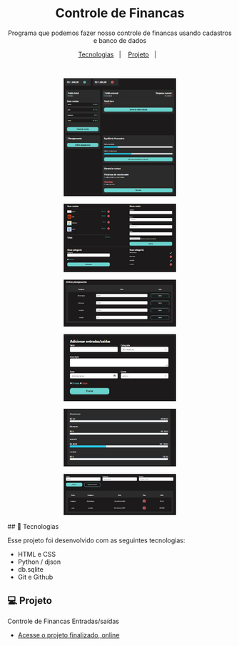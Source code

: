 <h1 align="center"> Controle de Financas </h1>

<p align="center">
Programa que podemos fazer nosso controle de financas usando cadastros e banco de dados <br/>

</p>

<p align="center">
  <a href="#-tecnologias">Tecnologias</a>&nbsp;&nbsp;&nbsp;|&nbsp;&nbsp;&nbsp;
  <a href="#-projeto">Projeto</a>&nbsp;&nbsp;&nbsp;|&nbsp;&nbsp;&nbsp;
</p>

<br>

<p align="center">
  <img alt="Controle de Financas" src="home.JPG" width="50%">
</p>

<p align="center">
  <img alt="Controle de Financas" src="gerenciar.JPG" width="50%">
</p>
<p align="center">
  <img alt="Controle de Financas" src="definir_planejamento.JPG" width="50%">
</p>
<p align="center">
  <img alt="Controle de Financas" src="novo_valor.JPG" width="50%">
</p>
<p align="center">
  <img alt="Controle de Financas" src="ver_planejamento.JPG" width="50%">
</p>
<p align="center">
  <img alt="Controle de Financas" src="view_extrato.JPG" width="50%">
</p>
## 🚀 Tecnologias

Esse projeto foi desenvolvido com as seguintes tecnologias:

- HTML e CSS
- Python / djson
- db.sqlite
- Git e Github


## 💻 Projeto

Controle de Financas Entradas/saídas

- [Acesse o projeto finalizado, online](https://ottojoaopaulo.github.io/Pastas_Financas/)